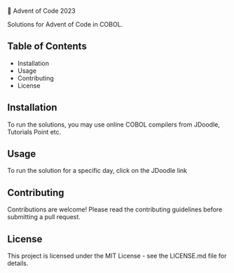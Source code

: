 🎄 Advent of Code 2023

Solutions for Advent of Code in COBOL.

## Table of Contents

- Installation
- Usage
- Contributing
- License

## Installation

To run the solutions, you may use online COBOL compilers from JDoodle, Tutorials Point etc.

## Usage

To run the solution for a specific day, click on the JDoodle link


## Contributing

Contributions are welcome! Please read the contributing guidelines before submitting a pull request.

## License

This project is licensed under the MIT License - see the LICENSE.md file for details.


